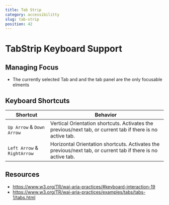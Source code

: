 ```yaml
---
title: Tab Strip
category: accessibilitty
slug: tab-strip
position: 42
---
```

# TabStrip Keyboard Support

## Managing Focus

- The currently selected Tab and and the tab panel are the only focusable elments

## Keyboard Shortcuts

| Shortcut | Behavior |
|----------|----------|
| `Up Arrow` & `Down Arrow`| Vertical Orientation shortcuts. Activates the previous/next tab, or current tab if there is no active tab. |
| `Left Arrow` & `RightArrow`| Horizontal Orientation shortcuts. Activates the previous/next tab, or current tab if there is no active tab.  |

## Resources
- https://www.w3.org/TR/wai-aria-practices/#keyboard-interaction-19
- https://www.w3.org/TR/wai-aria-practices/examples/tabs/tabs-1/tabs.html

